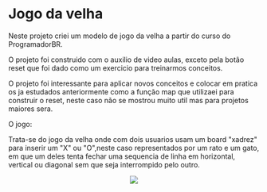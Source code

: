 <h1> Jogo da velha</h1>

Neste projeto criei um modelo de jogo da velha a partir do curso do ProgramadorBR.

O projeto foi construido com o auxilio de video aulas, exceto pela botão reset que foi dado como um exercicio para treinarmos conceitos.

O projeto foi interessante para aplicar novos conceitos e colocar em pratica os ja estudados anteriormente como a função map que utilizaei para construir o reset, neste caso não se mostrou muito util mas para projetos maiores sera.

O jogo:

Trata-se do jogo da velha onde com dois usuarios usam um board "xadrez" para inserir um "X" ou "O",neste caso representados por um rato e um gato, em que um deles tenta fechar uma sequencia de linha em horizontal, vertical ou diagonal sem que seja interrompido pelo outro.

<div align="center">
    <img src="https://user-images.githubusercontent.com/98062615/166122690-67b77880-d65c-4e62-aa68-187fd8fc20bd.png">
</div>

